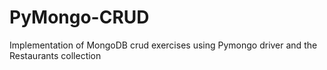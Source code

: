 # PyMongo-CRUD
Implementation of MongoDB crud exercises using Pymongo driver and the Restaurants collection 
